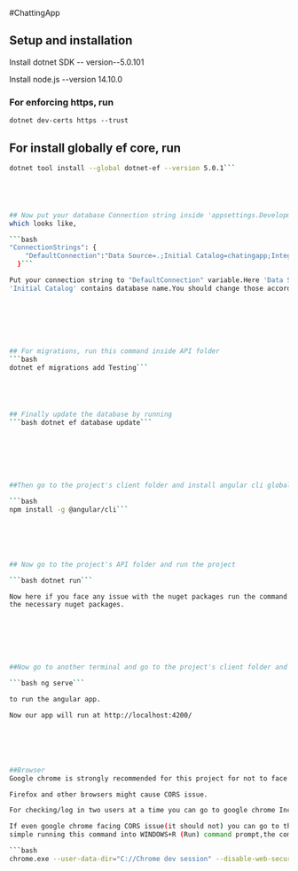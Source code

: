#ChattingApp

## Setup and installation

Install dotnet SDK -- version--5.0.101

Install node.js --version 14.10.0





### For enforcing https, run 
```dotnet dev-certs https --trust```




## For install globally ef core, run 
```bash 
dotnet tool install --global dotnet-ef --version 5.0.1```





## Now put your database Connection string inside 'appsettings.Development.json' file of API folder 
which looks like,

```bash
"ConnectionStrings": {
    "DefaultConnection":"Data Source=.;Initial Catalog=chatingapp;Integrated Security=True;"
  }```

Put your connection string to "DefaultConnection" variable.Here 'Data Source' contains the server name and 
'Initial Catalog' contains database name.You should change those according to your connection string.







## For migrations, run this command inside API folder 
```bash
dotnet ef migrations add Testing```





## Finally update the database by running 
```bash dotnet ef database update```







##Then go to the project's client folder and install angular cli globally by running 

```bash
npm install -g @angular/cli```






## Now go to the project's API folder and run the project 

```bash dotnet run```

Now here if you face any issue with the nuget packages run the command several times,it will work and install 
the necessary nuget packages.







##Now go to another terminal and go to the project's client folder and run 

```bash ng serve``` 

to run the angular app.

Now our app will run at http://localhost:4200/






##Browser 
Google chrome is strongly recommended for this project for not to face  any CORS issue.

Firefox and other browsers might cause CORS issue.

For checking/log in two users at a time you can go to google chrome Incognito mode.

If even google chrome facing CORS issue(it should not) you can go to the security disables chrome version
simple running this command into WINDOWS+R (Run) command prompt,the command is,

```bash 
chrome.exe --user-data-dir="C://Chrome dev session" --disable-web-security```
